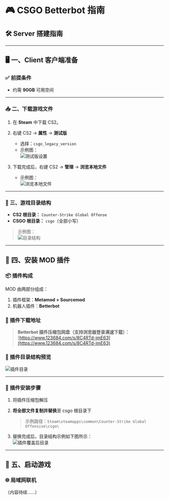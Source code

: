 # 🎮 CSGO Betterbot 指南  

## 🛠️ Server 搭建指南

---

## 🖥️ 一、Client 客户端准备

### ✅ 前提条件

- 约需 **90GB** 可用空间

---

### 📥 二、下载游戏文件

1. 在 **Steam** 中下载 CS2。
2. 右键 CS2 → **属性** → **测试版**  
   - 选择：`csgo_legacy_version`  
   - 示例图：  
     ![测试版设置](https://techla-img.oss-cn-hangzhou.aliyuncs.com/CODE/WEB/20250702164850.png)

3. 下载完成后，右键 CS2 → **管理** → **浏览本地文件**  
   - 示例图：  
     ![浏览本地文件](https://techla-img.oss-cn-hangzhou.aliyuncs.com/CODE/WEB/20250702165335.png)

---

### 📁 三、游戏目录结构

- **CS2 根目录：** `Counter-Strike Global Offense`  
- **CSGO 根目录：** `csgo`（全部小写）

> 示例图：  
> ![目录结构](https://techla-img.oss-cn-hangzhou.aliyuncs.com/CODE/WEB/20250702165258.png)

---

## 🧩 四、安装 MOD 插件

### 📦 插件构成

MOD 由两部分组成：

1. 插件框架：**Metamod + Sourcemod**
2. 机器人插件：**Betterbot**

### 🔗 插件下载地址

> **Betterbot 插件压缩包网盘（支持浏览器登录满速下载）：**  
> [https://www.123684.com/s/8C4RTd-imE63](https://www.123684.com/s/8C4RTd-imE63)

### 📂 插件目录结构预览  

![插件目录](https://techla-img.oss-cn-hangzhou.aliyuncs.com/CODE/WEB/20250702165934.png)

---

### 🧰 插件安装步骤

1. 将插件压缩包解压

2. **将全部文件复制并替换**至 csgo 根目录下  

   > 示例路径：`Steam\steamapps\common\Counter-Strike Global Offensive\csgo\`

3. 替换完成后，目录结构示例如下图所示：  
   ![插件覆盖后目录](https://techla-img.oss-cn-hangzhou.aliyuncs.com/CODE/WEB/20250702170137.png)

---

## 🚀 五、启动游戏

### 🌐 局域网联机

（内容待续……）